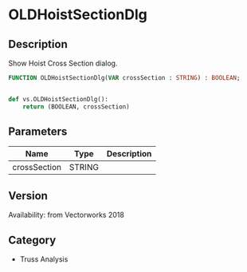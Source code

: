 # OLDHoistSectionDlg

## Description
Show Hoist Cross Section dialog.

```pascal
FUNCTION OLDHoistSectionDlg(VAR crossSection : STRING) : BOOLEAN;
```

```python

def vs.OLDHoistSectionDlg():
    return (BOOLEAN, crossSection)
```

## Parameters
|Name|Type|Description|
|---|---|---|
|crossSection|STRING||

## Version
Availability: from Vectorworks 2018
## Category
* Truss Analysis


